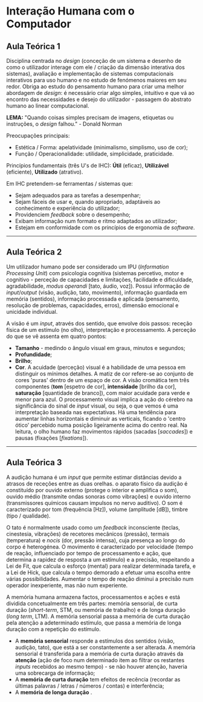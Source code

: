 # Interação Humana com o Computador

## Aula Teórica 1

Disciplina centrada no _design_ (conceção de um sistema e desenho de como o utilizador interage com ele / criação da dimensão interativa dos sistemas), avaliação e implementação de sistemas computacionais interativos para uso humano e no estudo de fenómenos maiores em seu redor. Obriga ao estudo do pensamento humano para criar uma melhor abordagem de _design_: é necessário criar algo simples, intuitivo e que vá ao encontro das necessidades e desejo do utilizador - passagem do abstrato humano ao linear computacional.

**LEMA:** "Quando coisas simples precisam de imagens, etiquetas ou instruções, o _design_ falhou." - Donald Norman

Preocupações principais:
* Estética / Forma: apelatividade (minimalismo, simplismo, uso de cor);
* Função / Operacionalidade: utilidade, simplicidade, praticidade.

Princípios fundamentais (três U's de IHC): **Útil** (eficaz), **Utilizável** (eficiente), **Utilizado** (atrativo).

Em IHC pretendem-se ferramentas / sistemas que:
* Sejam adequados para as tarefas a desempenhar;
* Sejam fáceis de usar e, quando apropriado, adaptáveis ao conhecimento e experiência do utilizador;
* Providenciem _feedback_ sobre o desempenho;
* Exibam informação num formato e ritmo adaptados ao utilizador;
* Estejam em conformidade com os princípios de ergonomia de _software_.

---

## Aula Teórica 2

Um utilizador humano pode ser considerado um IPU (_Information Processing Unit_) com psicologia cognitiva (sistemas percetivo, motor e cognitivo - perceção de capacidades e limitações, facilidade e dificuldade, agradabilidade, _modus operandi_ [tato, áudio, voz]). Possui informação de _input_/_output_ (visão, audição, tato, movimento), informação guardada em memória (sentidos), informação processada e aplicada (pensamento, resolução de problemas, capacidades, erros), dimensão emocional e unicidade individual.

A visão é um _input_, através dos sentido, que envolve dois passos: receção física de um estímulo (no olho), interpretação e processamento. A perceção do que se vê assenta em quatro pontos:
* **Tamanho** - medindo o ângulo visual em graus, minutos e segundos;
* **Profundidade**;
* **Brilho**;
* **Cor**.
A acuidade (perceção) visual é a habilidade de uma pessoa em distinguir os mínimos detalhes. A matiz de cor refere-se ao conjunto de cores 'puras' dentro de um espaço de cor. A visão cromática tem três componentes (**tom** [espetro de cor], **intensidade** [brilho da cor], **saturação** [quantidade de branco]), com maior acuidade para verde e menor para azul. O processamento visual implica a ação do cérebro na significância do sinal de _input_ visual, ou seja, o que vemos é uma interpretação baseada nas expectativas. Há uma tendência para aumentar linhas horizontais e diminuir as verticais, ficando o 'centro ótico' percebido numa posição ligeiramente acima do centro real. Na leitura, o olho humano faz movimentos rápidos (sacadas [_saccades_]) e pausas (fixações [_fixations_]).

---

## Aula Teórica 3

A audição humana é um _input_ que permite estimar distâncias devido a atrasos de receções entre as duas orelhas. o aparato físico da audição é constituído por ouvido externo (protege o interior e amplifica o som), ouvido médio (transmite ondas sonoras como vibrações) e ouvido interno (transmissores químicos causam impulsos no nervo auditivo). O som é caracterizado por tom (frequência [Hz]), volume (amplitude [dB]), timbre (tipo / qualidade).

O tato é normalmente usado como um _feedback_ inconsciente (teclas, cinestesia, vibrações) de recetores mecânicos (pressão), termais (temperatura) e _nocis_ (dor, pressão intensa), cuja presença ao longo do corpo é heterogénea. O movimento é caracterizado por velocidade (tempo de reação, influenciado por tempo de processamento e ação, que determina a rapidez de resposta a um estímulo) e a precisão, respeitando a Lei de Fit, que calcula o esforço (mental) para realizar determinada tarefa, e a Lei de Hick, que calcula o tempo demorado a efetuar uma escolha entre várias possibilidades. Aumentar o tempo de reação diminui a precisão num operador inexperiente, mas não num experiente.

A memória humana armazena factos, processamentos e ações e está dividida concetualmente em três partes: memória sensorial, de curta duração (_short-term_, STM, ou memória de trabalho) e de longa duração (_long term_, LTM). A memória sensorial passa a memória de curta duração pela atenção a adeterminado estímulo, que passa a memória de longa duração com a repetição do estímulo.
* A **memória sensorial** responde a estímulos dos sentidos (visão, audição, tato), que está a ser constantemente a ser alterada. A memória sensorial é transferida para a memória de curta duração através da **atenção** (ação de foco num determinado item ao filtrar os restantes _inputs_ recebidos ao mesmo tempo) - se não houver atenção, haveria uma sobrecarga de informação;
* A **memória de curta duração** tem efeitos de recência (recordar as últimas palavras / letras / números / contas) e interferência;
* A **memória de longa duração** .
